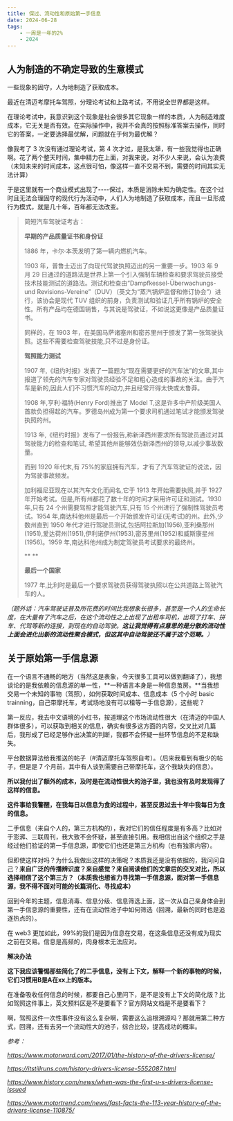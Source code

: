 ```yaml
---
title: 保过、流动性和原始第一手信息
date: 2024-06-28
tags:
    - 一周是一年的2%
    - 2024
---
```


## 人为制造的不确定导致的生意模式

一些现象的固守，人为地制造了获取成本。

最近在清迈考摩托车驾照，分理论考试和上路考试，不用说全世界都是这样。

在理论考试中，我意识到这个现象是社会很多其它现象一样的本质，人为制造难度成本，它无关是否有效。在实际操作中，我并不会真的按照标准答案去操作，同时它的答案，一定要选择最优解，问题就在于何为最优解？

像我考了 3 次没有通过理论考试，第 4 次才过，是我太犟，有一些我觉得也正确啊。花了两个整天时间，集中精力在上面，对我来说，对不少人来说，会认为浪费（未知未来的时间成本，这点很可怕，像这样一直不交易不到，需要的时间其实无法计算）

于是这里就有一个商业模式出现了----保过，本质是消除未知为确定性。在这个过时且无法合理固守的现代行为活动中，人们人为地制造了获取成本，而且一旦形成行为模式，就是几十年，百年都无法改变。





> 简短汽车驾驶证考古：
>
>  **早期的产品质量证书和身份证**
>
> 1886 年，卡尔·本茨发明了第一辆内燃机汽车。
>
> 1903 年，普鲁士迈出了向现代驾驶执照迈出的另一重要一步。1903 年 9 月 29 日通过的道路法是世界上第一个引入强制车辆检查和要求驾驶员接受技术技能测试的道路法。测试和检查由“Dampfkessel-Überwachungs- und Revisions-Vereine”（DUV）（英文为“蒸汽锅炉监督和修订协会”）进行，该协会是现代 TUV 组织的前身，负责测试和验证几乎所有锅炉的安全性。所有产品均在德国销售，与其说是驾驶证，不如说这更像是产品质量证书。
>
> 同样的，在 1903 年，在美国马萨诸塞州和密苏里州于颁发了第一张驾驶执照。这些不需要检查驾驶技能,只不过是身份证。
>
> 
>
> **驾照能力测试** 
>
> 1907 年,《纽约时报》发表了一篇题为“现在需要更好的汽车法”的文章,其中报道了领先的汽车专家对驾驶员经验不足和粗心造成的事故的关注。由于汽车是新的,因此人们不习惯汽车的动力,并且经常开得太快或太鲁莽。
>
> 1908 年,亨利·福特(Henry Ford)推出了 Model T,这是许多中产阶级美国人首款负担得起的汽车。罗德岛州成为第一个要求司机通过笔试才能颁发驾驶执照的州。
>
> 1913 年,《纽约时报》发布了一份报告,称新泽西州要求所有驾驶员通过对其驾驶能力的检查和笔试, 希望其他州能够效仿新泽西州的领导,以减少事故数量。
>
> 而到 1920 年代末,有 75%的家庭拥有汽车，才有了汽车驾驶证的说法，因为驾驶事故频发。
>
> 加利福尼亚现在以其汽车文化而闻名,它于 1913 年开始需要执照,并于 1927 年开始考试。但是,所有州都花了数十年的时间才采用许可证和测试。1930 年,只有 24 个州需要驾照才能驾驶汽车,只有 15 个州进行了强制性驾驶员考试。1954 年,南达科他州是最后一个开始颁发许可证(无考试)的州。此外,少数州直到 1950 年代才进行驾驶员测试,包括阿拉斯加(1956),亚利桑那州(1951),爱达荷州(1951),伊利诺伊州(1953),密苏里州(1952)和威斯康星州(1956)。1959 年,南达科他州成为制定驾驶员考试要求的最终州。
>
> **
> **
>
> **最后一个国家**
>
> 1977 年,比利时是最后一个要求驾驶员获得驾驶执照以在公共道路上驾驶汽车的人。

*（题外话：汽车驾驶证普及所花费的时间比我想象长很多，甚至是一个人的生命长度，在大量有了汽车之后，在这个流动性之上出现了出租车司机，出现了打车、拼车、代驾等新的连接，到现在的自动驾驶。**这让我觉得有点意思的是分散的流动性上面会进化出新的流动性聚合模式，但这其中自动驾驶还不属于这个范畴。**）*





## 关于原始第一手信息源

在一个语言不通畅的地方（当然这是表象，今天很多工具可以做到翻译了），我想谈论的是我依赖的信息源的单一性，**一种语言本身是一种信息茧房。**当我想交易一个未知的事物（驾照），如何获取时间成本、信息成本（5 个小时 basic trainning，自己带摩托车，考试场地没有可以租等一手信息源），这些呢？

第一反应，我去中文语境的小红书，按道理这个市场流动性很大（在清迈的中国人群体很多），可以获取到相关的信息，确实有很多这方面的内容，交叉比对几篇后，我形成了已经足够作出决策的判断，我都不会怀疑一些环节信息的不足和缺失。

平台数据算法给我推送的帖子（#清迈摩托车驾照自考）。（后来我看到有极少的帖子，但是是 7 个月前，其中有人谈到需要自己带摩托车，这个我缺失的信息）。

**所以我付出了额外的成本，及时是在流动性很大的池子里，我也没有及时发现得了这样的信息。**

**这件事给我警醒，在我每日以信息为食的过程中，甚至反思过去十年中我每日为食的信息。**

二手信息（来自个人的，第三方机构的），我对它们的信任程度是有多高？比如对于澎湃、三联周刊，我大致不会怀疑，甚至直接引用。我相信出自这个组织之手是经过他们验证的第一手信息源，即使它们也还是第三方机构（也有独家内容）。



但即使这样对吗？为什么我做出这样的决策呢？本质我还是没有依据的，我问问自己？**来自广泛的传播辨识度？来自感觉？来自阅读他们的文章后的交叉对比，所以选择相信了这个第三方？（本质我也想省力寻找第一手信息源，面对第一手信息源，我不得不面对可能的长篇消化、寻找成本）**

回到今年的主题，信息消毒、信息分级、信息筛选上面，这一次从自己亲身体会到第一手信息源的重要性，还有在流动性池子中如何筛选（回溯，最新的同时也是追逐热点的）。

在 web3 更加如此，99%的我们是因为信息在交易，在这条信息还没有成为现实之前在交易。信息是高频的，肉身根本无法应对。



**解决办法**

**这下我应该警惕那些简化了的二手信息，没有上下文，解释一个新的事物的时候，它们习惯用B是A在xx上的版本。**

在准备吸收任何信息的时候，都要自己心里问下，是不是没有上下文的简化版？比如驾照这件事上，英文预料区是不是要看下？官方网站文档是不是要看下？

啊，驾照这件一次性事件没有这么复杂啊，需要这么追根溯源吗？那就用第二种方式，回溯，还有去另一个流动性大的池子，综合比较，提高成功的概率。







*参考：*

*https://www.motorward.com/2017/01/the-history-of-the-drivers-license/*

*https://itstillruns.com/history-drivers-license-5552087.html*

*https://www.history.com/news/when-was-the-first-u-s-drivers-license-issued*

*https://www.motortrend.com/news/fast-facts-the-113-year-history-of-the-drivers-license-110875/*